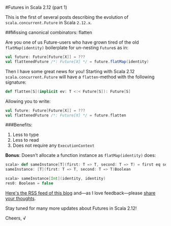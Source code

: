 #Futures in Scala 2.12 (part 1)

This is the first of several posts describing the evolution of `scala.concurrent.Future` in Scala `2.12.x`.

##Missing canonical combinators: flatten

Are you one of us Future-users who have grown tired of the old `flatMap(identity)` boilerplate for un-nesting `Future`s as in:

~~~scala
val future: Future[Future[X]] = ???
val flattenedFuture /*: Future[X] */ = future.flatMap(identity)
~~~

Then I have some great news for you!
Starting with Scala 2.12 `scala.concurrent.Future` will have a `flatten`-method with the following signature:

~~~scala
def flatten[S](implicit ev: T <:< Future[S]): Future[S]
~~~

Allowing you to write:

~~~scala
val future: Future[Future[X]] = ???
val flattenedFuture /*: Future[X] */ = future.flatten
~~~

###Benefits:

1. Less to type
2. Less to read
3. Does not require any `ExecutionContext`

**Bonus**: Doesn't allocate a function instance as `flatMap(identity)` does:

~~~scala
scala> def sameInstance[T](first: T => T, second: T => T) = first eq second
sameInstance: [T](first: T => T, second: T => T)Boolean

scala> sameInstance[Int](identity, identity)
res0: Boolean = false
~~~

[Here's the RSS feed of this blog](https://github.com/viktorklang/blog/commits/master.atom) and—as I love feedback—please [share your thoughts](https://github.com/viktorklang/blog/issues/3).

Stay tuned for many more updates about Futures in Scala 2.12!

Cheers,
√